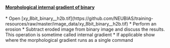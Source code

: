 <h4 id="gradient"><a href="#gradient">Morphological internal gradient of binary</a></h4>
* Open [xy_8bit_binary__h2b.tif](https://github.com/NEUBIAS/training-resources/raw/master/image_data/xy_8bit_binary__h2b.tif)
* Perform an erosion
* Subtract eroded image from binary image and discuss the results. This operation is sometime called internal gradient
* If applicable show where the morphological gradient runs as a single command
 
  

